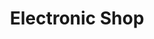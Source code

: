 ---
title: "Electronic Shop"
url: /karachi/electronic-shop-kiani-plaza-kiani-shaheed-rd-block-1-saddar-town-saddar/
shop: electronics
---